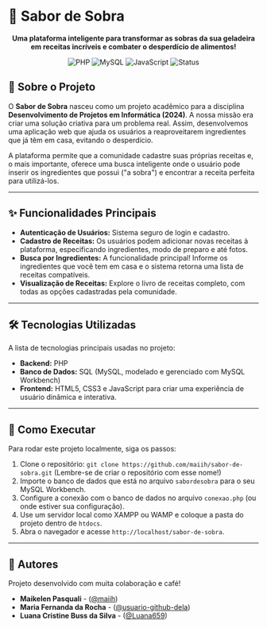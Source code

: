 # 🍲 Sabor de Sobra

<p align="center">
  <strong>Uma plataforma inteligente para transformar as sobras da sua geladeira em receitas incríveis e combater o desperdício de alimentos!</strong>
</p>

<p align="center">
  <img src="https://img.shields.io/badge/PHP-777BB4?style=for-the-badge&logo=php&logoColor=white" alt="PHP">
  <img src="https://img.shields.io/badge/MySQL-4479A1?style=for-the-badge&logo=mysql&logoColor=white" alt="MySQL">
  <img src="https://img.shields.io/badge/JavaScript-F7DF1E?style=for-the-badge&logo=javascript&logoColor=black" alt="JavaScript">
  <img src="https://img.shields.io/badge/Status-Concluído-brightgreen?style=for-the-badge" alt="Status">
</p>

## 📝 Sobre o Projeto

O **Sabor de Sobra** nasceu como um projeto acadêmico para a disciplina **Desenvolvimento de Projetos em Informática (2024)**. A nossa missão era criar uma solução criativa para um problema real. Assim, desenvolvemos uma aplicação web que ajuda os usuários a reaproveitarem ingredientes que já têm em casa, evitando o desperdício.

A plataforma permite que a comunidade cadastre suas próprias receitas e, o mais importante, oferece uma busca inteligente onde o usuário pode inserir os ingredientes que possui ("a sobra") e encontrar a receita perfeita para utilizá-los.

---

## ✨ Funcionalidades Principais

* **Autenticação de Usuários:** Sistema seguro de login e cadastro.
* **Cadastro de Receitas:** Os usuários podem adicionar novas receitas à plataforma, especificando ingredientes, modo de preparo e até fotos.
* **Busca por Ingredientes:** A funcionalidade principal! Informe os ingredientes que você tem em casa e o sistema retorna uma lista de receitas compatíveis.
* **Visualização de Receitas:** Explore o livro de receitas completo, com todas as opções cadastradas pela comunidade.

---

## 🛠️ Tecnologias Utilizadas

A lista de tecnologias principais usadas no projeto:

* **Backend:** PHP
* **Banco de Dados:** SQL (MySQL, modelado e gerenciado com MySQL Workbench)
* **Frontend:** HTML5, CSS3 e JavaScript para criar uma experiência de usuário dinâmica e interativa.

---

## 🚀 Como Executar

Para rodar este projeto localmente, siga os passos:

1.  Clone o repositório: `git clone https://github.com/maiih/sabor-de-sobra.git` (Lembre-se de criar o repositório com esse nome!)
2.  Importe o banco de dados que está no arquivo `sabordesobra` para o seu MySQL Workbench.
3.  Configure a conexão com o banco de dados no arquivo `conexao.php` (ou onde estiver sua configuração).
4.  Use um servidor local como XAMPP ou WAMP e coloque a pasta do projeto dentro de `htdocs`.
5.  Abra o navegador e acesse `http://localhost/sabor-de-sobra`.

---

## 👥 Autores

Projeto desenvolvido com muita colaboração e café!

* **Maikelen Pasquali** - ([@maiih](https://github.com/maiih))
* **Maria Fernanda da Rocha** - ([@usuario-github-dela](https://github.com/))
* **Luana Cristine Buss da Silva** - ([@Luana659](https://github.com/Luana659))
